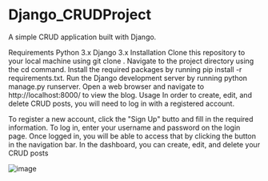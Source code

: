 # Django_CRUDProject

A simple CRUD application built with Django.

Requirements
Python 3.x
Django 3.x
Installation
Clone this repository to your local machine using git clone <repository-url>.
Navigate to the project directory using the cd command.
Install the required packages by running pip install -r requirements.txt.
Run the Django development server by running python manage.py runserver.
Open a web browser and navigate to http://localhost:8000/ to view the blog.
Usage
In order to create, edit, and delete CRUD posts, you will need to log in with a registered account.

To register a new account, click the "Sign Up" butto and fill in the required information.
To log in, enter your username and password on the login page.
Once logged in, you will be able to access that by clicking the button in the navigation bar.
In the dashboard, you can create, edit, and delete your CRUD posts

![image](https://user-images.githubusercontent.com/81027586/224473342-2a93fdd1-670a-4ab6-92b3-38ac4b9ed972.png)

